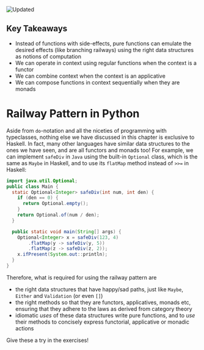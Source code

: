![Updated][update-shield]
## Key Takeaways
- Instead of functions with side-effects, pure functions can emulate the desired effects (like branching railways) using the right data structures as notions of computation
- We can operate in context using regular functions when the context is a functor
- We can combine context when the context is an applicative
- We can compose functions in context sequentially when they are monads

# Railway Pattern in Python

Aside from `do`-notation and all the niceties of programming with typeclasses, nothing else we have discussed in this chapter is exclusive to Haskell. In fact, many other languages have similar data structures to the ones we have seen, and are all functors and monads too! For example, we can implement `safeDiv` in `Java` using the built-in `Optional` class, which is the same as `Maybe` in Haskell, and to use its `flatMap` method instead of `>>=` in Haskell:
```java
import java.util.Optional;
public class Main {
  static Optional<Integer> safeDiv(int num, int den) {
    if (den == 0) {
      return Optional.empty();
    }
    return Optional.of(num / den);
  }

  public static void main(String[] args) {
    Optional<Integer> x = safeDiv(123, 4)
        .flatMap(y -> safeDiv(y, 5))
        .flatMap(z -> safeDiv(z, 2));
    x.ifPresent(System.out::println);
  }
}
```

Therefore, what is required for using the railway pattern are 
- the right data structures that have happy/sad paths, just like `Maybe`, `Either` and `Validation` (or even `[]`)
- the right methods so that they are functors, applicatives, monads etc, ensuring that they adhere to the laws as derived from category theory
- idiomatic _uses_ of these data structures write pure functions, and to _use_ their methods to concisely express functorial, applicative or monadic actions

Give these a try in the exercises!


[update-shield]: https://img.shields.io/badge/LAST%20UPDATED-13%20OCT%202024-57ffd8?style=for-the-badge
